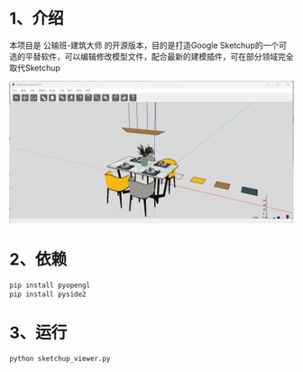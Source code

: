 # 1、介绍

本项目是 公输班-建筑大师 的开源版本，目的是打造Google Sketchup的一个可选的平替软件，可以编辑修改模型文件，配合最新的建模插件，可在部分领域完全取代Sketchup

![设备](https://github.com/lihang185/sketchup_viewer/blob/main/screenshot/view1.png?raw=true)

# 2、依赖
```
pip install pyopengl
pip install pyside2
```

# 3、运行
```
python sketchup_viewer.py
```
